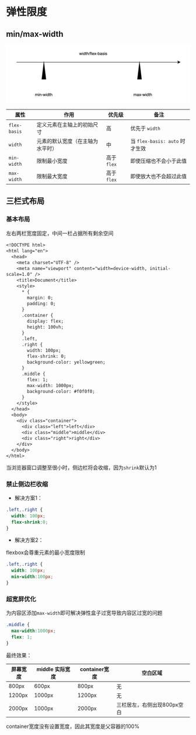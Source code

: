 # 弹性限度

## min/max-width

![image-20251024091325952](./assets/image-20251024091325952.png)

| 属性         | 作用                             | 优先级      | 备注                           |
| ------------ | -------------------------------- | ----------- | ------------------------------ |
| `flex-basis` | 定义元素在主轴上的初始尺寸       | 高          | 优先于 `width`                 |
| `width`      | 元素的默认宽度（在主轴为水平时） | 中          | 当 `flex-basis: auto` 时才生效 |
| `min-width`  | 限制最小宽度                     | 高于 `flex` | 即使压缩也不会小于此值         |
| `max-width`  | 限制最大宽度                     | 高于 `flex` | 即使放大也不会超过此值         |

## 三栏式布局

### 基本布局

左右两栏宽度固定，中间一栏占据所有剩余空间



```vue
<!DOCTYPE html>
<html lang="en">
  <head>
    <meta charset="UTF-8" />
    <meta name="viewport" content="width=device-width, initial-scale=1.0" />
    <title>Document</title>
    <style>
      * {
        margin: 0;
        padding: 0;
      }
      .container {
        display: flex;
        height: 100vh;
      }
      .left,
      .right {
        width: 100px;
        flex-shrink: 0;
        background-color: yellowgreen;
      }
      .middle {
        flex: 1;
        max-width: 1000px;
        background-color: #f0f0f0;
      }
    </style>
  </head>
  <body>
    <div class="container">
      <div class="left">left</div>
      <div class="middle">middle</div>
      <div class="right">right</div>
    </div>
  </body>
</html>

```

当浏览器窗口调整至很小时，侧边栏将会收缩，因为`shrink`默认为1

### 禁止侧边栏收缩

- 解决方案1：

```css
.left,.right {
  width: 100px;
  flex-shrink:0;
}

```

- 解决方案2：

flexbox会尊重元素的最小宽度限制

```css
.left,.right {
  width: 100px;
  min-width:100px;
}
```

### 超宽屏优化

为内容区添加`max-width`即可解决弹性盒子过宽导致内容区过宽的问题

```css
.middle {
  max-width:1000px;
  flex: 1;
}
```

最终效果：

| 屏幕宽度 | middle 实际宽度 | container宽度 | 空白区域                    |
| -------- | --------------- | ------------- | --------------------------- |
| 800px    | 600px           | 800px         | 无                          |
| 1200px   | 1000px          | 1200px        | 无                          |
| 2000px   | 1000px          | 2000px        | 三栏居左，右侧出现800px空白 |

container宽度没有设置宽度，因此其宽度是父容器的100%
